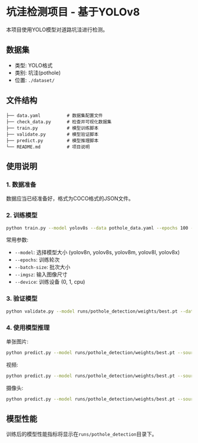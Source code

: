 # 坑洼检测项目 - 基于YOLOv8

本项目使用YOLO模型对道路坑洼进行检测。

## 数据集

- 类型: YOLO格式
- 类别: 坑洼(pothole)
- 位置: `./dataset/`

## 文件结构

```
├── data.yaml          # 数据集配置文件
├── check_data.py      # 检查并可视化数据集
├── train.py           # 模型训练脚本
├── validate.py        # 模型验证脚本
├── predict.py         # 模型推理脚本
└── README.md          # 项目说明
```

## 使用说明

### 1. 数据准备

数据应当已经准备好，格式为COCO格式的JSON文件。

### 2. 训练模型

```bash
python train.py --model yolov8s --data pothole_data.yaml --epochs 100 --batch-size 16
```

常用参数:
- `--model`: 选择模型大小 (yolov8n, yolov8s, yolov8m, yolov8l, yolov8x)
- `--epochs`: 训练轮次
- `--batch-size`: 批次大小
- `--imgsz`: 输入图像尺寸
- `--device`: 训练设备 (0, 1, cpu)

### 3. 验证模型

```bash
python validate.py --model runs/pothole_detection/weights/best.pt --data pothole_data.yaml
```

### 4. 使用模型推理

单张图片:
```bash
python predict.py --model runs/pothole_detection/weights/best.pt --source path/to/image.jpg
```

视频:
```bash
python predict.py --model runs/pothole_detection/weights/best.pt --source path/to/video.mp4
```

摄像头:
```bash
python predict.py --model runs/pothole_detection/weights/best.pt --source 0
```

## 模型性能

训练后的模型性能指标将显示在`runs/pothole_detection`目录下。